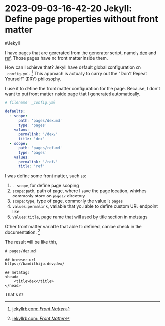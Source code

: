 # 2023-09-03-16-42-20 Jekyll: Define page properties without front matter

#Jekyll

I have pages that are generated from the generator script, namely [dex](/dex/)
and [ref](/ref/). Those pages have no front matter inside them.

How can I achieve that? Jekyll have default global configuration on
`_config.yml`. [^1] This approach is actually to carry out the "Don't Repeat
Yourself" (DRY) philosophy.

I use it to define the front matter configuration for the page. Because, I
don't want to put front matter inside page that I generated automatically.

```yaml
# filename: _config.yml

defaults:
  - scope:
      path: 'pages/dex.md'
      type: 'pages'
    values:
      permalink: '/dex/'
      title: 'dex'
  - scope:
      path: 'pages/ref.md'
      type: 'pages'
    values:
      permalink: '/ref/'
      title: 'ref'
```

I was define some front matter, such as:

1. `- scope`, for define page scoping
1. `scope:path`, path of page, where I save the page location, whiches commonly
   store on `pages/` directory
1. `scope:type`, type of page, commonly the value is `pages`
1. `values:permalink`, variable that you able to define custom URL endpoint
   like
1. `values:title`, page name that will used by title section in metatags

Other front matter variable that able to defined, can be check in the
documentation. [^1]

The result will be like this,

```
# pages/dex.md

## browser url
https://bandithijo.dev/dex/

## metatags
<head>
    <title>dex</title>
</head>
```

That's it!


[^1]: [jekyllrb.com: _Front Matter_](http://jekyllrb.com/docs/front-matter/)
